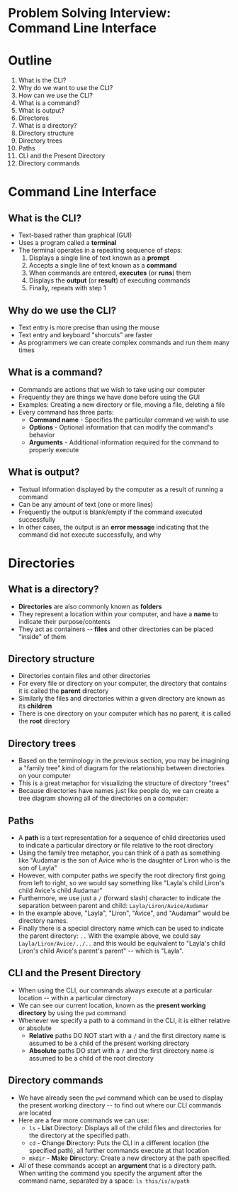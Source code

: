 # Problem Solving Interview: Command Line Interface

# Outline
1. What is the CLI?
  1. Why do we want to use the CLI?
  1. How can we use the CLI?
  1. What is a command?
  1. What is output?
1. Directores
  1. What is a directory?
  1. Directory structure
  1. Directory trees
  1. Paths
  1. CLI and the Present Directory
  1. Directory commands

# Command Line Interface
## What is the CLI?
  * Text-based rather than graphical (GUI)
  * Uses a program called a **terminal**
  * The terminal operates in a repeating sequence of steps:
    1. Displays a single line of text known as a **prompt**
    1. Accepts a single line of text known as a **command**
    1. When commands are entered, **executes** (or **runs**) them
    1. Displays the **output** (or **result**) of executing commands
    1. Finally, repeats with step 1

## Why do we use the CLI?
  * Text entry is more precise than using the mouse
  * Text entry and keyboard "shorcuts" are faster
  * As programmers we can create complex commands and run them many times

## What is a command?
  * Commands are actions that we wish to take using our computer
  * Frequently they are things we have done before using the GUI
  * Examples: Creating a new directory or file, moving a file, deleting a file
  * Every command has three parts:
    * **Command name** - Specifies the particular command we wish to use
    * **Options** - Optional information that can modify the command's behavior
    * **Arguments** - Additional information required for the command to properly execute

## What is output?
  * Textual information displayed by the computer as a result of running a command
  * Can be any amount of text (one or more lines)
  * Frequently the output is blank/empty if the command executed successfully
  * In other cases, the output is an **error message** indicating that the command did not execute successfully, and why

# Directories
## What is a directory?
  * **Directories** are also commonly known as **folders**
  * They represent a location within your computer, and have a **name** to indicate their purpose/contents
  * They act as containers -- **files** and other directories can be placed "inside" of them

## Directory structure
  * Directories contain files and other directories
  * For every file or directory on your computer, the directory that contains it is called the **parent** directory
  * Similarly the files and directories within a given directory are known as its **children**
  * There is one directory on your computer which has no parent, it is called the **root** directory

## Directory trees
  * Based on the terminology in the previous section, you may be imagining a "family tree" kind of diagram for the relationship between directories on your computer
  * This is a great metaphor for visualizing the structure of directory "trees"
  * Because directories have names just like people do, we can create a tree diagram showing all of the directories on a computer:

## Paths
  * A **path** is a text representation for a sequence of child directories used to indicate a particular directory or file relative to the root directory
  * Using the family tree metaphor, you can think of a path as something like "Audamar is the son of Avice who is the daughter of Liron who is the son of Layla"
  * However, with computer paths we specify the root directory first going from left to right, so we would say something like "Layla's child Liron's child Avice's child Audamar"
  * Furthermore, we use just a `/` (forward slash) character to indicate the separation between parent and child: `Layla/Liron/Avice/Audamar`
  * In the example above, "Layla", "Liron", "Avice", and "Audamar" would be directory names.
  * Finally there is a special directory name which can be used to indicate the parent directory: `..` With the example above, we could say `Layla/Liron/Avice/../..` and this would be equivalent to "Layla's child Liron's child Avice's parent's parent" -- which is "Layla".

## CLI and the Present Directory
  * When using the CLI, our commands always execute at a particular location -- within a particular directory
  * We can see our current location, known as the **present working directory** by using the `pwd` command
  * Whenever we specify a path to a command in the CLI, it is either relative or absolute
    * **Relative** paths DO NOT start with a `/` and the first directory name is assumed to be a child of the present working directory
    * **Absolute** paths DO start with a `/` and the first directory name is assumed to be a child of the root directory

## Directory commands
  * We have already seen the `pwd` command which can be used to display the present working directory -- to find out where our CLI commands are located
  * Here are a few more commands we can use:
    * `ls` - <b>L</b>i<b>s</b>t Directory: Displays all of the child files and directories for the directory at the specified path.
    * `cd` - <b>C</b>hange <b>D</b>irectory: Puts the CLI in a different location (the specified path), all further commands execute at that location
    * `mkdir` - <b>M</b>a<b>k</b>e <b>Dir</b>ectory: Create a new directory at the path specified.
  * All of these commands accept an **argument** that is a directory path. When writing the command you specify the argument after the command name, separated by a space: `ls this/is/a/path`
